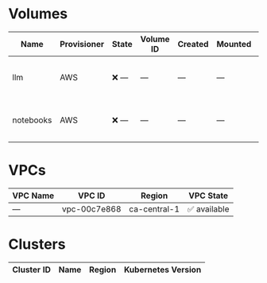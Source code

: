 # Volumes

| Name | Provisioner | State   | Volume ID | Created | Mounted | Snapshot ID | Snapshot Time |
|------|-------------|---------|-----------|---------|---------|-------------|---------------|
| llm | AWS | ❌ — | — | — | — | snap-021a01b617fc74432 | 2025-07-31 04:01 UTC |
| notebooks | AWS | ❌ — | — | — | — | snap-004d5c450d567008f | 2025-07-31 04:25 UTC |


# VPCs

| VPC Name | VPC ID | Region | VPC State |
|----------|--------|--------|-----------|
| — | vpc-00c7e868 | ca-central-1 | ✅ available |


# Clusters

| Cluster ID | Name | Region | Kubernetes Version |
|------------|------|--------|--------------------|

